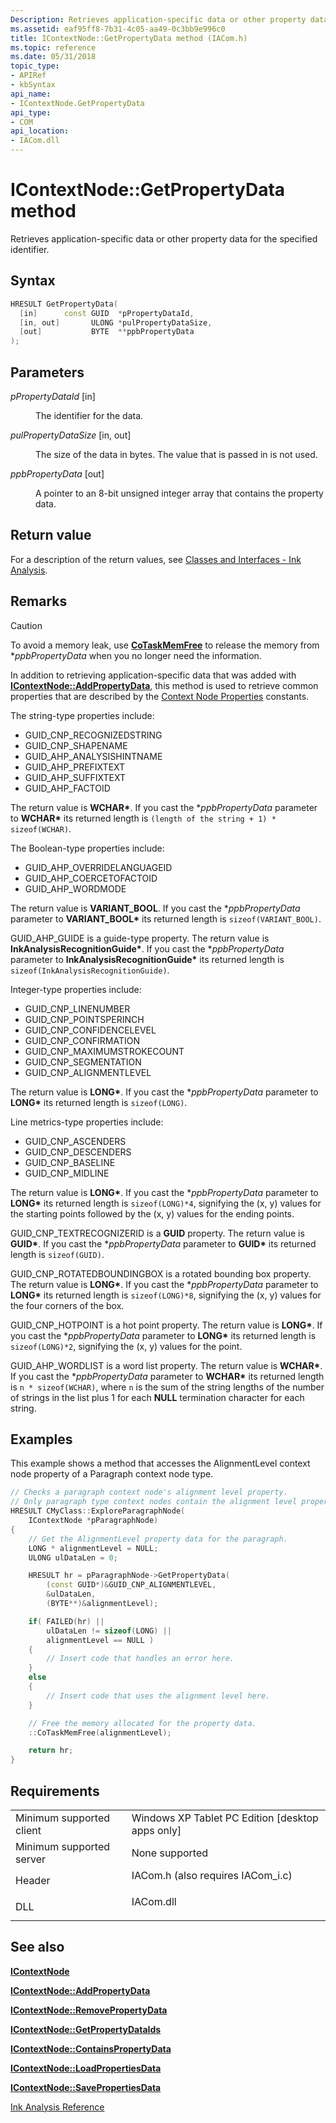 ```yaml
---
Description: Retrieves application-specific data or other property data for the specified identifier.
ms.assetid: eaf95ff8-7b31-4c05-aa49-0c3bb9e996c0
title: IContextNode::GetPropertyData method (IACom.h)
ms.topic: reference
ms.date: 05/31/2018
topic_type: 
- APIRef
- kbSyntax
api_name: 
- IContextNode.GetPropertyData
api_type: 
- COM
api_location: 
- IACom.dll
---
```


# IContextNode::GetPropertyData method

Retrieves application-specific data or other property data for the specified identifier.

## Syntax


```C++
HRESULT GetPropertyData(
  [in]      const GUID  *pPropertyDataId,
  [in, out]       ULONG *pulPropertyDataSize,
  [out]           BYTE  **ppbPropertyData
);
```



## Parameters

<dl> <dt>

*pPropertyDataId* \[in\]
</dt> <dd>

The identifier for the data.

</dd> <dt>

*pulPropertyDataSize* \[in, out\]
</dt> <dd>

The size of the data in bytes. The value that is passed in is not used.

</dd> <dt>

*ppbPropertyData* \[out\]
</dt> <dd>

A pointer to an 8-bit unsigned integer array that contains the property data.

</dd> </dl>

## Return value

For a description of the return values, see [Classes and Interfaces - Ink Analysis](classes-and-interfaces---ink-analysis.md).

## Remarks

> [!Caution]  
> To avoid a memory leak, use [**CoTaskMemFree**](/windows/desktop/api/combaseapi/nf-combaseapi-cotaskmemfree) to release the memory from \**ppbPropertyData* when you no longer need the information.

 

In addition to retrieving application-specific data that was added with [**IContextNode::AddPropertyData**](icontextnode-addpropertydata.md), this method is used to retrieve common properties that are described by the [Context Node Properties](context-node-properties.md) constants.

The string-type properties include:

-   GUID\_CNP\_RECOGNIZEDSTRING
-   GUID\_CNP\_SHAPENAME
-   GUID\_AHP\_ANALYSISHINTNAME
-   GUID\_AHP\_PREFIXTEXT
-   GUID\_AHP\_SUFFIXTEXT
-   GUID\_AHP\_FACTOID

The return value is **WCHAR\***. If you cast the \**ppbPropertyData* parameter to **WCHAR\*** its returned length is `(length of the string + 1) * sizeof(WCHAR)`.

The Boolean-type properties include:

-   GUID\_AHP\_OVERRIDELANGUAGEID
-   GUID\_AHP\_COERCETOFACTOID
-   GUID\_AHP\_WORDMODE

The return value is **VARIANT\_BOOL**. If you cast the \**ppbPropertyData* parameter to **VARIANT\_BOOL\*** its returned length is `sizeof(VARIANT_BOOL)`.

GUID\_AHP\_GUIDE is a guide-type property. The return value is **InkAnalysisRecognitionGuide\***. If you cast the \**ppbPropertyData* parameter to **InkAnalysisRecognitionGuide\*** its returned length is `sizeof(InkAnalysisRecognitionGuide)`.

Integer-type properties include:

-   GUID\_CNP\_LINENUMBER
-   GUID\_CNP\_POINTSPERINCH
-   GUID\_CNP\_CONFIDENCELEVEL
-   GUID\_CNP\_CONFIRMATION
-   GUID\_CNP\_MAXIMUMSTROKECOUNT
-   GUID\_CNP\_SEGMENTATION
-   GUID\_CNP\_ALIGNMENTLEVEL

The return value is **LONG\***. If you cast the \**ppbPropertyData* parameter to **LONG\*** its returned length is `sizeof(LONG)`.

Line metrics-type properties include:

-   GUID\_CNP\_ASCENDERS
-   GUID\_CNP\_DESCENDERS
-   GUID\_CNP\_BASELINE
-   GUID\_CNP\_MIDLINE

The return value is **LONG\***. If you cast the \**ppbPropertyData* parameter to **LONG\*** its returned length is `sizeof(LONG)*4`, signifying the (x, y) values for the starting points followed by the (x, y) values for the ending points.

GUID\_CNP\_TEXTRECOGNIZERID is a **GUID** property. The return value is **GUID\***. If you cast the \**ppbPropertyData* parameter to **GUID\*** its returned length is `sizeof(GUID)`.

GUID\_CNP\_ROTATEDBOUNDINGBOX is a rotated bounding box property. The return value is **LONG\***. If you cast the \**ppbPropertyData* parameter to **LONG\*** its returned length is `sizeof(LONG)*8`, signifying the (x, y) values for the four corners of the box.

GUID\_CNP\_HOTPOINT is a hot point property. The return value is **LONG\***. If you cast the \**ppbPropertyData* parameter to **LONG\*** its returned length is `sizeof(LONG)*2`, signifying the (x, y) values for the point.

GUID\_AHP\_WORDLIST is a word list property. The return value is **WCHAR\***. If you cast the \**ppbPropertyData* parameter to **WCHAR\*** its returned length is `n * sizeof(WCHAR)`, where `n` is the sum of the string lengths of the number of strings in the list plus 1 for each **NULL** termination character for each string.

## Examples

This example shows a method that accesses the AlignmentLevel context node property of a Paragraph context node type.


```C++
// Checks a paragraph context node's alignment level property.
// Only paragraph type context nodes contain the alignment level property.
HRESULT CMyClass::ExploreParagraphNode(
    IContextNode *pParagraphNode)
{
    // Get the AlignmentLevel property data for the paragraph.
    LONG * alignmentLevel = NULL;
    ULONG ulDataLen = 0;

    HRESULT hr = pParagraphNode->GetPropertyData(
        (const GUID*)&GUID_CNP_ALIGNMENTLEVEL,
        &ulDataLen,
        (BYTE**)&alignmentLevel);

    if( FAILED(hr) ||
        ulDataLen != sizeof(LONG) ||
        alignmentLevel == NULL )
    {
        // Insert code that handles an error here.
    }
    else
    {
        // Insert code that uses the alignment level here.
    }

    // Free the memory allocated for the property data.
    ::CoTaskMemFree(alignmentLevel);

    return hr;
}
```



## Requirements



|                                     |                                                                                                               |
|-------------------------------------|---------------------------------------------------------------------------------------------------------------|
| Minimum supported client<br/> | Windows XP Tablet PC Edition \[desktop apps only\]<br/>                                                 |
| Minimum supported server<br/> | None supported<br/>                                                                                     |
| Header<br/>                   | <dl> <dt>IACom.h (also requires IACom\_i.c)</dt> </dl> |
| DLL<br/>                      | <dl> <dt>IACom.dll</dt> </dl>                          |



## See also

<dl> <dt>

[**IContextNode**](icontextnode.md)
</dt> <dt>

[**IContextNode::AddPropertyData**](icontextnode-addpropertydata.md)
</dt> <dt>

[**IContextNode::RemovePropertyData**](icontextnode-removepropertydata.md)
</dt> <dt>

[**IContextNode::GetPropertyDataIds**](icontextnode-getpropertydataids.md)
</dt> <dt>

[**IContextNode::ContainsPropertyData**](icontextnode-containspropertydata.md)
</dt> <dt>

[**IContextNode::LoadPropertiesData**](icontextnode-loadpropertiesdata.md)
</dt> <dt>

[**IContextNode::SavePropertiesData**](icontextnode-savepropertiesdata.md)
</dt> <dt>

[Ink Analysis Reference](ink-analysis-reference.md)
</dt> </dl>

 

